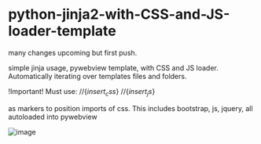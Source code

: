 # python-jinja2-with-CSS-and-JS-loader-template


many changes upcoming but first push. 

simple jinja usage, pywebview template, with CSS and JS loader. Automatically iterating over templates files and folders. 

!Important!
Must use:     //{$insert_css$}
               //{$insert_js$}

as markers to position imports of css. This includes bootstrap, js, jquery, all autoloaded into pywebview

![image](https://user-images.githubusercontent.com/98753696/220867172-ea626610-6b0c-49c0-8fd6-6e24a2c94e56.png)
